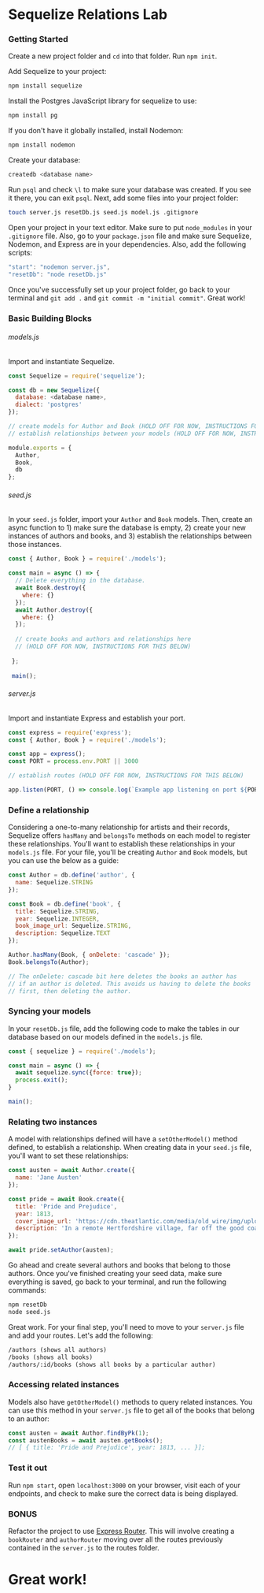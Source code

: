 # Sequelize Relations Lab

### Getting Started
Create a new project folder and `cd` into that folder. Run `npm init`. 

Add Sequelize to your project:

```bash
npm install sequelize
```

Install the Postgres JavaScript library for sequelize to use:

```bash
npm install pg
```

If you don't have it globally installed, install Nodemon:

```bash
npm install nodemon
```

Create your database:

```bash
createdb <database name>
```

Run `psql` and check `\l` to make sure your database was created. If you see it there, you can exit `psql`. Next, add some files into your project folder:

```bash
touch server.js resetDb.js seed.js model.js .gitignore
```

Open your project in your text editor. Make sure to put `node_modules` in your `.gitignore` file. Also, go to your `package.json` file and make sure Sequelize, Nodemon, and Express are in your dependencies. Also, add the following scripts:

```js
"start": "nodemon server.js",
"resetDb": "node resetDb.js"
```

Once you've successfully set up your project folder, go back to your terminal and `git add .` and `git commit -m "initial commit"`. Great work!

### Basic Building Blocks

###### models.js
Import and instantiate Sequelize.

```js
const Sequelize = require('sequelize');

const db = new Sequelize({
  database: <database name>,
  dialect: 'postgres'
});

// create models for Author and Book (HOLD OFF FOR NOW, INSTRUCTIONS FOR THIS BELOW)
// establish relationships between your models (HOLD OFF FOR NOW, INSTRUCTIONS FOR THIS BELOW)

module.exports = {
  Author,
  Book,
  db
};
```

###### seed.js
In your `seed.js` folder, import your `Author` and `Book` models. Then, create an async function to 1) make sure the database is empty, 2) create your new instances of authors and books, and 3) establish the relationships between those instances.

```js
const { Author, Book } = require('./models');

const main = async () => {
  // Delete everything in the database.
  await Book.destroy({
    where: {}
  });
  await Author.destroy({
    where: {}
  });
  
  // create books and authors and relationships here
  // (HOLD OFF FOR NOW, INSTRUCTIONS FOR THIS BELOW)
  
 };
 
 main();
```

###### server.js
Import and instantiate Express and establish your port.

```js
const express = require('express');
const { Author, Book } = require('./models');

const app = express();
const PORT = process.env.PORT || 3000

// establish routes (HOLD OFF FOR NOW, INSTRUCTIONS FOR THIS BELOW)

app.listen(PORT, () => console.log(`Example app listening on port ${PORT}!`))
```

### Define a relationship

Considering a one-to-many relationship for artists and their records, Sequelize offers `hasMany` and `belongsTo` methods on each model to register these relationships. You'll want to establish these relationships in your `models.js` file. For your file, you'll be creating `Author` and `Book` models, but you can use the below as a guide:

```js
const Author = db.define('author', {
  name: Sequelize.STRING
});

const Book = db.define('book', {
  title: Sequelize.STRING,
  year: Sequelize.INTEGER,
  book_image_url: Sequelize.STRING,
  description: Sequelize.TEXT
});

Author.hasMany(Book, { onDelete: 'cascade' });
Book.belongsTo(Author);

// The onDelete: cascade bit here deletes the books an author has
// if an author is deleted. This avoids us having to delete the books
// first, then deleting the author.

```

### Syncing your models
In your `resetDb.js` file, add the following code to make the tables in our database based on our models defined in the `models.js` file.

```js
const { sequelize } = require('./models');

const main = async () => {
  await sequelize.sync({force: true});
  process.exit();
}

main();
```

### Relating two instances

A model with relationships defined will have a `setOtherModel()` method defined, to establish a relationship. When creating data in your `seed.js` file, you'll want to set these relationships:

```js
const austen = await Author.create({
  name: 'Jane Austen'
});

const pride = await Book.create({
  title: 'Pride and Prejudice',
  year: 1813,
  cover_image_url: 'https://cdn.theatlantic.com/media/old_wire/img/upload/2013/01/14/9780307950901_p0_v1_s260x420.jpeg',
  description: 'In a remote Hertfordshire village, far off the good coach roads of George III\'s England, a country squire of no great means must marry off his five vivacious daughters.'
});

await pride.setAuthor(austen);
```

Go ahead and create several authors and books that belong to those authors. Once you've finished creating your seed data, make sure everything is saved, go back to your terminal, and run the following commands:

```bash
npm resetDb
node seed.js

```

Great work. For your final step, you'll need to move to your `server.js` file and add your routes. Let's add the following:

```md
/authors (shows all authors)
/books (shows all books)
/authors/:id/books (shows all books by a particular author)
```


### Accessing related instances

Models also have `getOtherModel()` methods to query related instances. You can use this method in your `server.js` file to get all of the books that belong to an author:

```js
const austen = await Author.findByPk(1);
const austenBooks = await austen.getBooks();
// [ { title: 'Pride and Prejudice', year: 1813, ... }];
```

### Test it out
Run `npm start`, open `localhost:3000` on your browser, visit each of your endpoints, and check to make sure the correct data is being displayed.

### BONUS

Refactor the project to use [Express Router](https://expressjs.com/en/api.html#express.router). This will involve creating a `bookRouter` and `authorRouter` moving over all the routes previously contained in the `server.js` to the routes folder.

# Great work!
